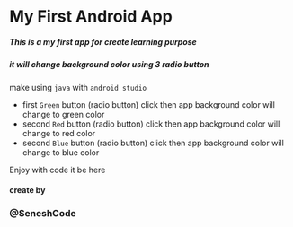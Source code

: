 # My First Android App 
##### This is a my first app for create learning purpose
##### it will change background color using 3 radio button 

make using `java` with `android studio`

- first `Green` button (radio button) click then app background color will change to green color
- second `Red` button (radio button) click then app background color will change to red color
- second `Blue` button (radio button) click then app background color will change to blue color

Enjoy with code it be here  

#### create by 
### @SeneshCode
